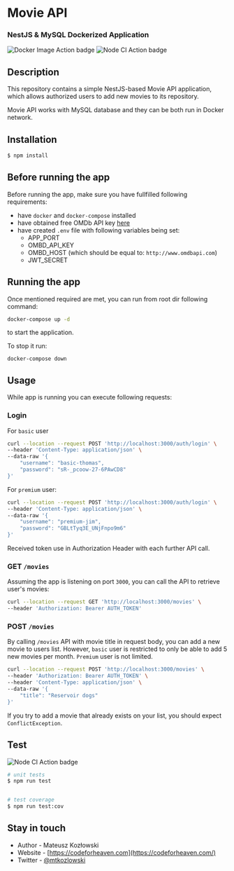 # Movie API

### NestJS & MySQL Dockerized Application

![Docker Image Action badge](https://github.com/mtkozlowski/movie-api/actions/workflows/docker-image.yml/badge.svg)
![Node CI Action badge](https://github.com/mtkozlowski/movie-api/actions/workflows/node.js.yml/badge.svg)

## Description

This repository contains a simple NestJS-based Movie API application, which allows authorized users to add new movies to its repository.

Movie API works with MySQL database and they can be both run in Docker network.

## Installation

```bash
$ npm install
```

## Before running the app

Before running the app, make sure you have fullfilled following requirements:

- have `docker` and `docker-compose` installed
- have obtained free OMDb API key [here](http://www.omdbapi.com)
- have created `.env` file with following variables being set:
  - APP_PORT
  - OMBD_API_KEY
  - OMBD_HOST (which should be equal to: `http://www.omdbapi.com`)
  - JWT_SECRET

## Running the app

Once mentioned required are met, you can run from root dir following command:

```bash
docker-compose up -d
```

to start the application.

To stop it run:

```
docker-compose down
```

## Usage

While app is running you can execute following requests:

### Login

For `basic` user

```bash
curl --location --request POST 'http://localhost:3000/auth/login' \
--header 'Content-Type: application/json' \
--data-raw '{
    "username": "basic-thomas",
    "password": "sR-_pcoow-27-6PAwCD8"
}'
```

For `premium` user:

```bash
curl --location --request POST 'http://localhost:3000/auth/login' \
--header 'Content-Type: application/json' \
--data-raw '{
    "username": "premium-jim",
    "password": "GBLtTyq3E_UNjFnpo9m6"
}'
```

Received token use in Authorization Header with each further API call.

### GET `/movies`

Assuming the app is listening on port `3000`, you can call the API to retrieve user's movies:

```bash
curl --location --request GET 'http://localhost:3000/movies' \
--header 'Authorization: Bearer AUTH_TOKEN'
```

### POST `/movies`

By calling `/movies` API with movie title in request body, you can add a new movie to users list. However, `basic` user is restricted to only be able to add 5 new movies per month. `Premium` user is not limited.

```bash
curl --location --request POST 'http://localhost:3000/movies' \
--header 'Authorization: Bearer AUTH_TOKEN' \
--header 'Content-Type: application/json' \
--data-raw '{
    "title": "Reservoir dogs"
}'
```

If you try to add a movie that already exists on your list, you should expect `ConflictException`.

## Test

![Node CI Action badge](https://github.com/mtkozlowski/movie-api/actions/workflows/node.js.yml/badge.svg)

```bash
# unit tests
$ npm run test


# test coverage
$ npm run test:cov
```

## Stay in touch

- Author - Mateusz Kozłowski
- Website - [https://codeforheaven.com](https://codeforheaven.com/)
- Twitter - [@mtkozlowski](https://twitter.com/mtkozlowski)
